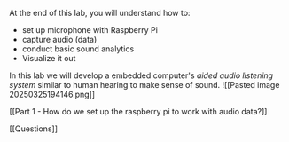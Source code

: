 At the end of this lab, you will understand how to:
- set up microphone with Raspberry Pi
- capture audio (data)
- conduct basic sound analytics
- Visualize it out

In this lab we will develop a embedded computer's *aided audio listening system* similar to human hearing to make sense of sound.
![[Pasted image 20250325194146.png]]

[[Part 1 - How do we set up the raspberry pi to work with audio data?]]

[[Questions]]